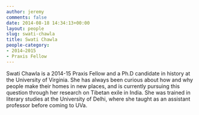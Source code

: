 ```yaml
---
author: jeremy
comments: false
date: 2014-08-18 14:34:13+00:00
layout: people
slug: swati-chawla
title: Swati Chawla
people-category:
- 2014–2015
- Praxis Fellow
---
```


Swati Chawla is a 2014-15 Praxis Fellow and a Ph.D candidate in history at the University of Virginia. She has always been curious about how and why people make their homes in new places, and is currently pursuing this question through her research on Tibetan exile in India. She was trained in literary studies at the University of Delhi, where she taught as an assistant professor before coming to UVa.
